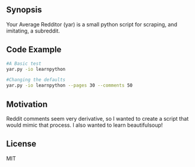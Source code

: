 ## Synopsis

Your Average Redditor (yar) is a small python script for scraping, and imitating, a subreddit.

## Code Example

```bash
#A Basic test
yar.py -io learnpython

#Changing the defaults
yar.py -io learnpython --pages 30 --comments 50
```

## Motivation

Reddit comments seem very derivative, so I wanted to create a script that would mimic that process. I also wanted to learn beautifulsoup!

## License

MIT
